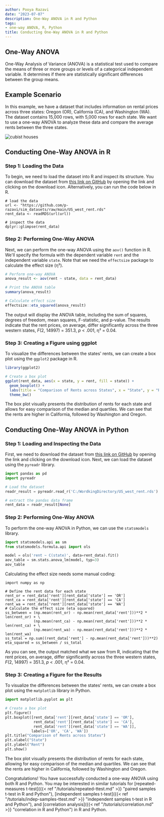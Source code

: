 ```yaml
---
author: Pooya Razavi
date: "2023-07-07"
description: One-Way ANOVA in R and Python
tags:
- one-way ANOVA, R, Python
title: Conducting One-Way ANOVA in R and Python
---
```


## One-Way ANOVA
One-Way Analysis of Variance (ANOVA) is a statistical test used to compare the means of three or more groups or levels of a categorical independent variable. It determines if there are statistically significant differences between the group means.

## Example Scenario
In this example, we have a dataset that includes information on rental prices across three states: Oregon (OR), California (CA), and Washington (WA). The dataset contains 15,000 rows, with 5,000 rows for each state. We want to use a one-way ANOVA to analyze these data and compare the average rents between the three states.

![cubist houses](/images/suburb.png)

## Conducting One-Way ANOVA in R

### Step 1: Loading the Data
To begin, we need to load the dataset into R and inspect its structure. You can download the dataset from  [this link on GitHub](https://github.com/p-razavi/sim_datasets/blob/main/US_west_rent.rds) by opening the link and clicking on the download icon. Alternatively, you can run the code below in R. 

```{r}
# load the data
url <- "https://github.com/p-razavi/sim_datasets/raw/main/US_west_rent.rds"
rent_data <- readRDS(url(url))

# inspect the data
dplyr::glimpse(rent_data)
```

### Step 2: Performing One-Way ANOVA
Next, we can perform the one-way ANOVA using the `aov()` function in R. We'll specify the formula with the dependent variable `rent` and the independent variable `state`. Note that we need the `effectsize` package to calculate the effect size (η²).

```R
# Perform one-way ANOVA
anova_result <- aov(rent ~ state, data = rent_data)

# Print the ANOVA table
summary(anova_result)

# Calculate effect size
effectsize::eta_squared(anova_result)
```

The output will display the ANOVA table, including the sum of squares, degrees of freedom, mean squares, F-statistic, and p-value. The results indicate that the rent prices, on average, differ significantly across the three western states, _F_(2, 14997) = 351.3, _p_ < .001, η² = 0.04.

### Step 3: Creating a Figure using ggplot
To visualize the differences between the states' rents, we can create a box plot using the `ggplot2` package in R.

```R
library(ggplot2)

# Create a box plot
ggplot(rent_data, aes(x = state, y = rent, fill = state)) +
  geom_boxplot() +
  labs(title = "Comparison of Rents across States", x = "State", y = "Rent") +
  theme_bw()
```

The box plot visually presents the distribution of rents for each state and allows for easy comparison of the median and quartiles. We can see that the rents are higher in California, followed by Washington and Oregon.

## Conducting One-Way ANOVA in Python

### Step 1: Loading and Inspecting the Data
First, we need to download the dataset from  [this link on GitHub](https://github.com/p-razavi/sim_datasets/blob/main/US_west_rent.rds) by opening the link and clicking on the download icon. Next, we can load the dataset using the `pyreadr` library. 

```python
import pandas as pd
import pyreadr

# Load the dataset
readr_result = pyreadr.read_r('C:/WordkingDirectory/US_west_rent.rds') # Enter your working directory (where the data file is saved) here.

# extract the pandas data frame 
rent_data = readr_result[None]

```

### Step 2: Performing One-Way ANOVA

To perform the one-way ANOVA in Python, we can use the `statsmodels` library.

```python
import statsmodels.api as sm
from statsmodels.formula.api import ols

model = ols('rent ~ C(state)', data=rent_data).fit()
aov_table = sm.stats.anova_lm(model, typ=3)
aov_table

```

Calculating the effect size needs some manual coding:

```{python}
import numpy as np

# Define the rent data for each state
rent_or = rent_data['rent'][rent_data['state'] == 'OR']
rent_ca = rent_data['rent'][rent_data['state'] == 'CA']
rent_wa = rent_data['rent'][rent_data['state'] == 'WA']
# Calculate the effect size (eta squared)
ss_between = (np.mean(rent_or) - np.mean(rent_data['rent']))**2 * len(rent_or) + \
             (np.mean(rent_ca) - np.mean(rent_data['rent']))**2 * len(rent_ca) + \
             (np.mean(rent_wa) - np.mean(rent_data['rent']))**2 * len(rent_wa)
ss_total = np.sum((rent_data['rent'] - np.mean(rent_data['rent']))**2)
eta_squared = ss_between / ss_total
```

As you can see, the output matched what we saw from R, indicating that the rent prices, on average, differ significantly across the three western states, _F_(2, 14997) = 351.3, _p_ < .001, η² = 0.04. 

### Step 3: Creating a Figure for the Results
To visualize the differences between the states' rents, we can create a box plot using the `matplotlib` library in Python.

```python
import matplotlib.pyplot as plt

# Create a box plot
plt.figure()
plt.boxplot([rent_data['rent'][rent_data['state'] == 'OR'],
             rent_data['rent'][rent_data['state'] == 'CA'],
             rent_data['rent'][rent_data['state'] == 'WA']],
            labels=['OR', 'CA', 'WA'])
plt.title("Comparison of Rents across States")
plt.xlabel("State")
plt.ylabel("Rent")
plt.show()
```

The box plot visually presents the distribution of rents for each state, allowing for easy comparison of the median and quartiles. We can see that the rents are higher in California, followed by Washington and Oregon.

Congratulations! You have successfully conducted a one-way ANOVA using both R and Python.
You may be interested in similar tutorials for [repeated-measures t-test]({{< ref "/tutorials/repeated-ttest.md" >}} "paired samples t-test in R and Python"), [independent samples t-test]({{< ref "/tutorials/indep-samples-ttest.md" >}} "independent samples t-test in R and Python"), and [correlation analysis]({{< ref "/tutorials/correlation.md" >}} "correlation in R and Python") in R and Python. 